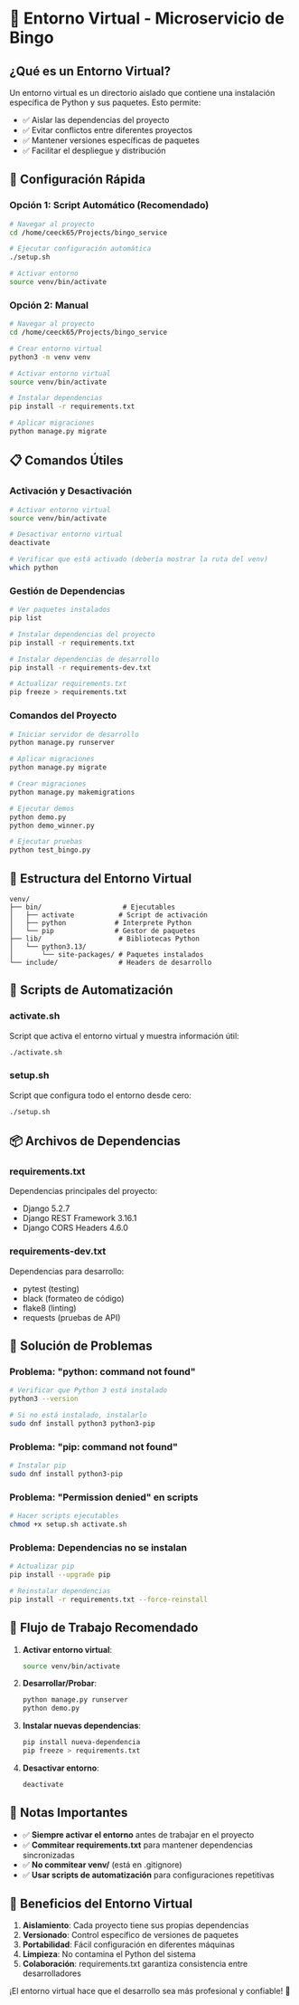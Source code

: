 # 🐍 Entorno Virtual - Microservicio de Bingo

## ¿Qué es un Entorno Virtual?

Un entorno virtual es un directorio aislado que contiene una instalación específica de Python y sus paquetes. Esto permite:

- ✅ Aislar las dependencias del proyecto
- ✅ Evitar conflictos entre diferentes proyectos
- ✅ Mantener versiones específicas de paquetes
- ✅ Facilitar el despliegue y distribución

## 🚀 Configuración Rápida

### Opción 1: Script Automático (Recomendado)

```bash
# Navegar al proyecto
cd /home/ceeck65/Projects/bingo_service

# Ejecutar configuración automática
./setup.sh

# Activar entorno
source venv/bin/activate
```

### Opción 2: Manual

```bash
# Navegar al proyecto
cd /home/ceeck65/Projects/bingo_service

# Crear entorno virtual
python3 -m venv venv

# Activar entorno virtual
source venv/bin/activate

# Instalar dependencias
pip install -r requirements.txt

# Aplicar migraciones
python manage.py migrate
```

## 📋 Comandos Útiles

### Activación y Desactivación

```bash
# Activar entorno virtual
source venv/bin/activate

# Desactivar entorno virtual
deactivate

# Verificar que está activado (debería mostrar la ruta del venv)
which python
```

### Gestión de Dependencias

```bash
# Ver paquetes instalados
pip list

# Instalar dependencias del proyecto
pip install -r requirements.txt

# Instalar dependencias de desarrollo
pip install -r requirements-dev.txt

# Actualizar requirements.txt
pip freeze > requirements.txt
```

### Comandos del Proyecto

```bash
# Iniciar servidor de desarrollo
python manage.py runserver

# Aplicar migraciones
python manage.py migrate

# Crear migraciones
python manage.py makemigrations

# Ejecutar demos
python demo.py
python demo_winner.py

# Ejecutar pruebas
python test_bingo.py
```

## 📁 Estructura del Entorno Virtual

```
venv/
├── bin/                    # Ejecutables
│   ├── activate           # Script de activación
│   ├── python            # Interprete Python
│   └── pip               # Gestor de paquetes
├── lib/                   # Bibliotecas Python
│   └── python3.13/
│       └── site-packages/ # Paquetes instalados
└── include/               # Headers de desarrollo
```

## 🔧 Scripts de Automatización

### activate.sh
Script que activa el entorno virtual y muestra información útil:

```bash
./activate.sh
```

### setup.sh
Script que configura todo el entorno desde cero:

```bash
./setup.sh
```

## 📦 Archivos de Dependencias

### requirements.txt
Dependencias principales del proyecto:
- Django 5.2.7
- Django REST Framework 3.16.1
- Django CORS Headers 4.6.0

### requirements-dev.txt
Dependencias para desarrollo:
- pytest (testing)
- black (formateo de código)
- flake8 (linting)
- requests (pruebas de API)

## 🚨 Solución de Problemas

### Problema: "python: command not found"
```bash
# Verificar que Python 3 está instalado
python3 --version

# Si no está instalado, instalarlo
sudo dnf install python3 python3-pip
```

### Problema: "pip: command not found"
```bash
# Instalar pip
sudo dnf install python3-pip
```

### Problema: "Permission denied" en scripts
```bash
# Hacer scripts ejecutables
chmod +x setup.sh activate.sh
```

### Problema: Dependencias no se instalan
```bash
# Actualizar pip
pip install --upgrade pip

# Reinstalar dependencias
pip install -r requirements.txt --force-reinstall
```

## 🔄 Flujo de Trabajo Recomendado

1. **Activar entorno virtual**:
   ```bash
   source venv/bin/activate
   ```

2. **Desarrollar/Probar**:
   ```bash
   python manage.py runserver
   python demo.py
   ```

3. **Instalar nuevas dependencias**:
   ```bash
   pip install nueva-dependencia
   pip freeze > requirements.txt
   ```

4. **Desactivar entorno**:
   ```bash
   deactivate
   ```

## 📝 Notas Importantes

- ✅ **Siempre activar el entorno** antes de trabajar en el proyecto
- ✅ **Commitear requirements.txt** para mantener dependencias sincronizadas
- ✅ **No commitear venv/** (está en .gitignore)
- ✅ **Usar scripts de automatización** para configuraciones repetitivas

## 🎯 Beneficios del Entorno Virtual

1. **Aislamiento**: Cada proyecto tiene sus propias dependencias
2. **Versionado**: Control específico de versiones de paquetes
3. **Portabilidad**: Fácil configuración en diferentes máquinas
4. **Limpieza**: No contamina el Python del sistema
5. **Colaboración**: requirements.txt garantiza consistencia entre desarrolladores

¡El entorno virtual hace que el desarrollo sea más profesional y confiable! 🚀
